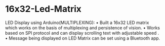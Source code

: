 # 16x32-Led-Matrix
LED Display using Arduino(MULTIPLEXING):
•	Built a 16x32 LED matrix which works on the basis of multiplexing and persistence of vision.
•	Works based on SPI protocol and can display scrolling text with adjustable speed .
•	Message being displayed on LED Matrix can be set using a Bluetooth app.
